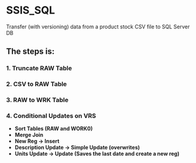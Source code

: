 # SSIS_SQL

Transfer (with versioning) data from a product stock CSV file to SQL Server DB

## The steps is:

### 1. Truncate RAW Table
### 2. CSV to RAW Table
### 3. RAW to WRK Table
### 4. Conditional Updates on VRS
* **Sort Tables (RAW and WORK0)**
* **Merge Join**
* **New Reg -> Insert**
* **Description Update -> Simple Update (overwrites)**
* **Units Update -> Update (Saves the last date and create a new reg)**
